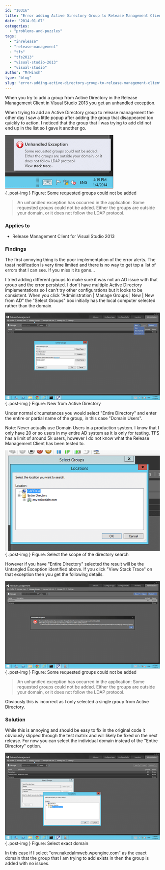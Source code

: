 ```yaml
---
id: "10316"
title: "Error adding Active Directory Group to Release Management Client in Visual Studio 2013"
date: "2014-01-07"
categories: 
  - "problems-and-puzzles"
tags: 
  - "inrelease"
  - "release-management"
  - "tfs"
  - "tfs2013"
  - "visual-studio-2013"
  - "visual-studio"
author: "MrHinsh"
type: "blog"
slug: "error-adding-active-directory-group-to-release-management-client-in-visual-studio-2013"
---
```


When you try to add a group from Active Directory in the Release Management Client in Visual Studio 2013 you get an unhandled exception.

When trying to add an Active Directory group to release management the other day I saw a little popup after adding the group that disappeared too quickly to action. I noticed that the group that I was trying to add did not end up in the list so I gave it another go.

![](images/010714_0741_ReadyErrora1-1-1.png)  
{ .post-img }
Figure: Some requested groups could not be added

> An unhandled exception has occurred in the application: Some requested groups could not be added. Either the groups are outside your domain, or it does not follow the LDAP protocol.

### Applies to

- Release Management Client for Visual Studio 2013

### Findings

The first annoying thing is the poor implementation of the error alerts. The toast notification is very time limited and there is no way to get top a list of errors that I can see. If you miss it its gone...

I tried adding different groups to make sure it was not an AD issue with that group and the error persisted. I don't have multiple Active Directory implementations so I can't try other configurations but it looks to be consistent. When you click "Administration | Manage Groups | New | New from AD" the "Select Groups" box initially has the local computer selected rather than the domain.

![](images/010714_0741_ReadyErrora2-2-2.png)  
{ .post-img }
Figure: New from Active Directory

Under normal circumstances you would select "Entire Directory" and enter the entire or partial name of the group, in this case "Domain Users".

Note: Never actually use Domain Users in a production system. I know that I only have 20 or so users in my entire AD system as it is only for testing. TFS has a limit of around 5k users, however I do not know what the Release Management Client has been tested to.

![](images/010714_0741_ReadyErrora3-3-3.png)  
{ .post-img }
Figure: Select the scope of the directory search

However if you have "Entire Directory" selected the result will be the Untangled Exception identified above. If you click "View Stack Trace" on that exception then you get the following details.

![](images/010714_0741_ReadyErrora4-4-4.png)  
{ .post-img }
Figure: Some requested groups could not be added

> An unhandled exception has occurred in the application: Some requested groups could not be added. Either the groups are outside your domain, or it does not follow the LDAP protocol.

Obviously this is incorrect as I only selected a single group from Active Directory.

### Solution

While this is annoying and should be easy to fix in the original code it obviously slipped through the test matrix and will likely be fixed on the next release. For now you can select the individual domain instead of the "Entire Directory" option.

![](images/010714_0741_ReadyErrora5-5-5.png)  
{ .post-img }
Figure: Select exact domain

In this case if I select "env.nakedalmweb.wpengine.com" as the exact domain that the group that I am trying to add exists in then the group is added with no issues.



